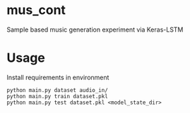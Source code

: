 # mus_cont
Sample based music generation experiment via Keras-LSTM

# Usage

Install requirements in environment

```
python main.py dataset audio_in/
python main.py train dataset.pkl
python main.py test dataset.pkl <model_state_dir>
```
